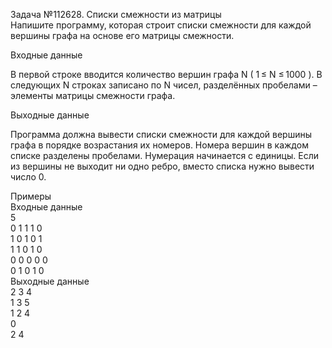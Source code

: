 Задача №112628. Списки смежности из матрицы\
Напишите программу, которая строит списки смежности для каждой вершины графа на основе его матрицы смежности.



Входные данные

В первой строке вводится количество вершин графа N ( 1 ≤ N ≤ 1000 ). В следующих N строках записано по N чисел, разделённых пробелами – элементы матрицы смежности графа.



Выходные данные

Программа должна вывести списки смежности для каждой вершины графа в порядке возрастания их номеров. Номера вершин в каждом списке разделены пробелами. Нумерация начинается с единицы. Если из вершины не выходит ни одно ребро, вместо списка нужно вывести число 0.


Примеры\
Входные данные\
5\
0 1 1 1 0\
1 0 1 0 1\
1 1 0 1 0\
0 0 0 0 0\
0 1 0 1 0\
Выходные данные\
2 3 4\
1 3 5\
1 2 4\
0\
2 4 